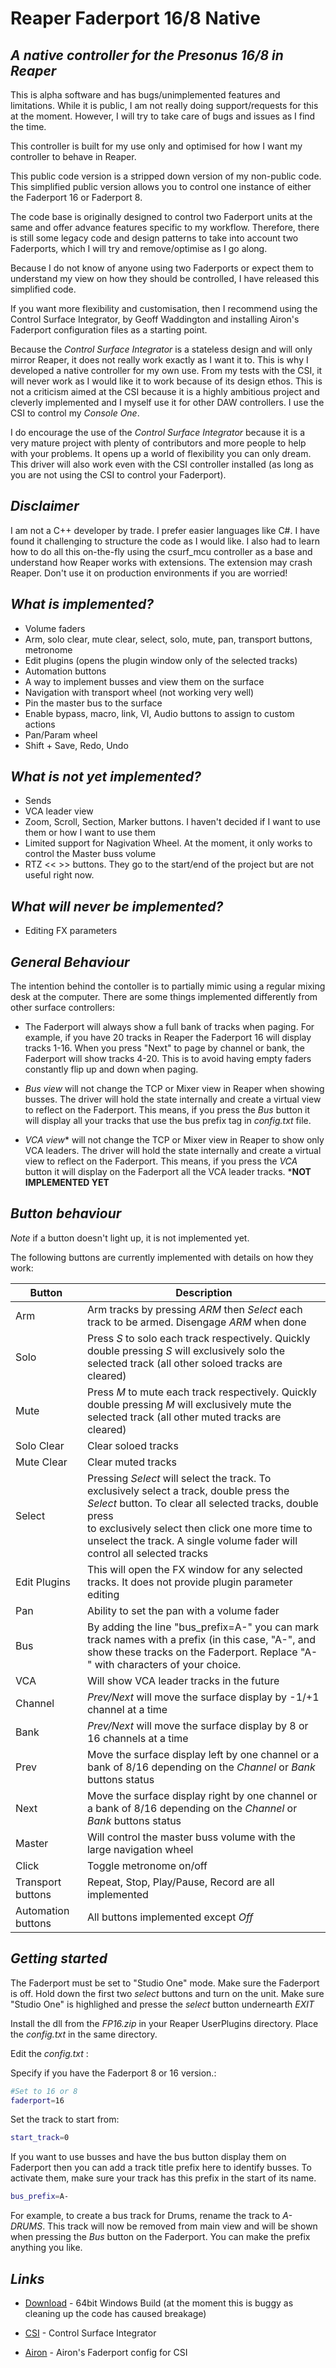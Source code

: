 # Reaper Faderport 16/8 Native

## _A native controller for the Presonus 16/8 in Reaper_

This is alpha software and has bugs/unimplemented features and limitations. While it is public, I am not really doing support/requests for this at the moment. However, I will try to take care of bugs and issues as I find the time.

This controller is built for my use only and optimised for how I want my controller to behave in Reaper.

This public code version is a stripped down version of my non-public code. This simplified public version allows you to control one instance of either the Faderport 16 or Faderport 8.

The code base is originally designed to control two Faderport units at the same and offer advance features specific to my workflow. Therefore, there is still some legacy code and design patterns to take into account two Faderports, which I will try and remove/optimise as I go along.

Because I do not know of anyone using two Faderports or expect them to understand my view on how they should be controlled, I have released this simplified code.

If you want more flexibility and customisation, then I recommend using the Control Surface Integrator, by Geoff Waddington and installing Airon's Faderport configuration files as a starting point.  

Because the _Control Surface Integrator_ is a stateless design and will only mirror Reaper, it does not really work exactly as I want it to. This is why I developed a native controller for my own use. From my tests with the CSI, it will never work as I would like it to work because of its design ethos. This is not a criticism aimed at the CSI because it is a highly ambitious project and cleverly implemented and I myself use it for other DAW controllers. I use the CSI to control my _Console One_.

I do encourage the use of the _Control Surface Integrator_ because it is a very mature project with plenty of contributors and more people to help with your problems. It opens up a world of flexibility you can only dream.
This driver will also work even with the CSI controller installed (as long as you are not using the CSI to control your Faderport).
 
## _Disclaimer_ ##

I am not a C++ developer by trade. I prefer easier languages like C#. I have found it challenging to structure the code as I would like. I also had to learn how to do all this on-the-fly using the csurf_mcu controller as a base and understand how Reaper works with extensions.
The extension may crash Reaper. Don't use it on production environments if you are worried!

## _What is implemented?_

- Volume faders
- Arm, solo clear, mute clear, select, solo, mute, pan, transport buttons, metronome
- Edit plugins (opens the plugin window only of the selected tracks)
- Automation buttons
- A way to implement busses and view them on the surface
- Navigation with transport wheel (not working very well)
- Pin the master bus to the surface 
- Enable bypass, macro, link, VI, Audio buttons to assign to custom actions
- Pan/Param wheel
- Shift + Save, Redo, Undo

## _What is not yet implemented?_
- Sends
- VCA leader view
- Zoom, Scroll, Section, Marker buttons. I haven't decided if I want to use them or how I want to use them
- Limited support for Nagivation Wheel. At the moment, it only works to control the Master buss volume
- RTZ << >> buttons. They go to the start/end of the project but are not useful right now.

## _What will never be implemented?_

- Editing FX parameters

## _General Behaviour_

The intention behind the contoller is to partially mimic using a regular mixing desk at the computer. There are some things implemented differently from other surface controllers:

 - The Faderport will always show a full bank of tracks when paging. For example, if you have 20 tracks in Reaper the Faderport 16 will display tracks 1-16. When you press "Next" to page by channel or bank, 
 the Faderport will show tracks 4-20. This is to avoid having empty faders constantly flip up and down when paging.

- _Bus view_ will not change the TCP or Mixer view in Reaper when showing busses. The driver will hold the state internally and create a virtual view to reflect on the Faderport. This means, if you press the _Bus_ button it will 
 display all your tracks that use the bus prefix tag in _config.txt_ file. 

- _VCA view_* will not change the TCP or Mixer view in Reaper to show only VCA leaders. The driver will hold the state internally and create a virtual view to reflect on the Faderport. This means, if you press the _VCA_ button it will 
 display on the Faderport all the VCA leader tracks. ***NOT IMPLEMENTED YET**

## _Button behaviour_

*Note* if a button doesn't light up, it is not implemented yet.

The following buttons are currently implemented with details on how they work:

| Button | Description |
| ------ | ------ |
| Arm | Arm tracks by pressing _ARM_ then _Select_ each track to be armed. Disengage _ARM_ when done |
| Solo | Press _S_ to solo each track respectively. Quickly double pressing _S_  will exclusively solo the selected track (all other soloed tracks are cleared) |
| Mute | Press _M_ to mute each track respectively. Quickly double pressing _M_  will exclusively mute the selected track (all other muted tracks are cleared) |
| Solo Clear | Clear soloed tracks |
| Mute Clear | Clear muted tracks |
| Select | Pressing _Select_ will select the track. To exclusively select a track, double press the _Select_ button. To clear all selected tracks, double press <br> to exclusively select then click one more time to unselect the track. A single volume fader will control all selected tracks
| Edit Plugins| This will open the FX window for any selected tracks. It does not provide plugin parameter editing |
| Pan | Ability to set the pan with a volume fader |
| Bus | By adding the line "bus_prefix=A-" you can mark track names with a prefix (in this case, "A-", and show these tracks on the Faderport. Replace "A-" with characters of your choice. <br> |
| VCA | Will show VCA leader tracks in the future |
| Channel | _Prev/Next_ will move the surface display by -1/+1 channel at a time |
| Bank | _Prev/Next_ will move the surface display by 8 or 16 channels at a time |
| Prev | Move the surface display left by one channel or a bank of 8/16 depending on the _Channel_ or _Bank_ buttons status |
| Next | Move the surface display right by one channel or a bank of 8/16 depending on the _Channel_ or _Bank_ buttons status |
| Master | Will control the master buss volume with the large navigation wheel |
| Click | Toggle metronome on/off |
| Transport buttons| Repeat, Stop, Play/Pause, Record are all implemented|
| Automation buttons| All buttons implemented except _Off_|

## _Getting started_

The Faderport must be set to "Studio One" mode. Make sure the Faderport is off. Hold down the first two _select_ buttons and turn on the unit. Make sure "Studio One" is highlighed and presse the _select_ button undernearth _EXIT_

Install the dll from the _FP16.zip_ in your Reaper UserPlugins directory. Place the _config.txt_ in the same directory.

Edit the _config.txt_ :

Specify if you have the Faderport 8 or 16 version.:
```sh
#Set to 16 or 8
faderport=16
```

Set the track to start from:
```sh
start_track=0
```

If you want to use busses and have the bus button display them on Faderport then you can add a track title prefix here to identify busses. To activate them, make sure your track has this prefix in the start of its name.

```sh
bus_prefix=A-
```
For example, to create a bus track for Drums, rename the track to _A-DRUMS_. This track will now be removed from main view and will be shown when pressing the _Bus_ button on the Faderport. You can make the prefix anything you like.


## _Links_
- [Download] - 64bit Windows Build (at the moment this is buggy as cleaning up the code has caused breakage)
- [CSI] - Control Surface Integrator
- [Airon] - Airon's Faderport config for CSI

   [download]: <https://stash.reaper.fm/v/43911/Fp16.zip>
   [csi]: <https://github.com/GeoffAWaddington/reaper_csurf_integrator/wiki>
   [airon]: <https://forum.cockos.com/showthread.php?t=240162>
